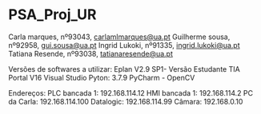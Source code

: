# PSA_Proj_UR



Carla marques, nº93043, carlamlmarques@ua.pt
Guilherme sousa, nº92958, gui.sousa@ua.pt
Ingrid Lukoki, nº91335, ingrid.lukoki@ua.pt
Tatiana Resende, nº93038, tatianaresende@ua.pt

Versões de softwares a utilizar:
Eplan V2.9 SP1- Versão Estudante
TIA Portal V16
Visual Studio
Pyton: 3.7.9
PyCharm - OpenCV



Endereços:
PLC bancada 1: 192.168.114.12
HMI bancada 1: 192.168.114.2
PC da Carla:   192.168.114.100
Datalogic:     192.168.114.99
Câmara:        192.168.0.10
